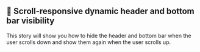 ## 🚀 Scroll-responsive dynamic header and bottom bar visibility

This story will show you how to hide the header and bottom bar when the user scrolls down and show them again when the user scrolls up.

[](../assets/vidoe/preview/hide-bars-on-scroll.mp4)